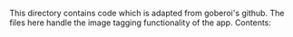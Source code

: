 This directory contains code which is adapted from goberoi's github. The files here handle the image tagging functionality of the app.
Contents: